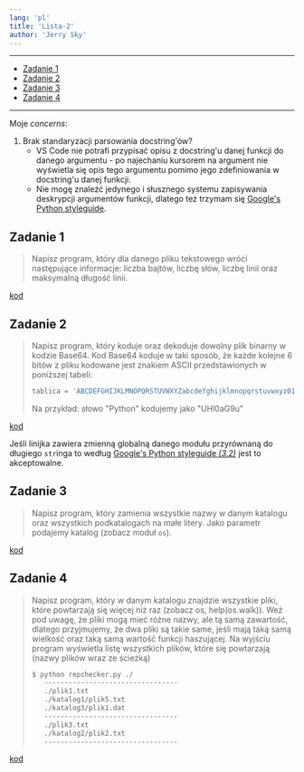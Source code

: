 ```yaml
---
lang: 'pl'
title: 'Lista-2'
author: 'Jerry Sky'
---
```


---

- [Zadanie 1](#zadanie-1)
- [Zadanie 2](#zadanie-2)
- [Zadanie 3](#zadanie-3)
- [Zadanie 4](#zadanie-4)

---

Moje *concerns*:
1. Brak standaryzacji parsowania docstring'ów?
   - VS Code nie potrafi przypisać opisu z docstring'u danej funkcji do danego argumentu - po najechaniu kursorem na argument nie wyświetla się opis tego argumentu pomimo jego zdefiniowania w docstring'u danej funkcji.
   - Nie mogę znaleźć jedynego i słusznego systemu zapisywania deskrypcji argumentów funkcji, dlatego też trzymam się [Google's Python styleguide](http://google.github.io/styleguide/pyguide.html).

## Zadanie 1

> Napisz program, który dla danego pliku tekstowego wróci następujące informacje: liczba bajtów, liczbę słów, liczbę linii oraz maksymalną długość linii.

[kod](ex-1.py)

## Zadanie 2

> Napisz program, który koduje oraz dekoduje dowolny plik binarny w kodzie Base64. Kod Base64 koduje w taki sposób, że każde kolejne 6 bitów z pliku kodowane jest znakiem ASCII przedstawionych w poniższej tabeli:
> ```py
> tablica = 'ABCD​EFGH​IJKL​MNOP​QRST​UVWX​YZab​cdef​ghij​klmn​opqr​stuv​wxyz​0123​4567​89+/'
> ```
> Na przykład: słowo "Python" kodujemy jako "UHl0aG9u"

[kod](ex-2.py)

Jeśli linijka zawiera zmienną globalną danego modułu przyrównaną do długiego `str`inga to według [Google's Python styleguide *(3.2)*](http://google.github.io/styleguide/pyguide.html#32-line-length) jest to akceptowalne.

## Zadanie 3

> Napisz program, który zamienia wszystkie nazwy w danym katalogu oraz wszystkich podkatalogach na małe litery. Jako parametr podajemy katalog (zobacz moduł `os`).

[kod](ex-3.py)

## Zadanie 4

> Napisz program, który w danym katalogu znajdzie wszystkie pliki, które powtarzają się więcej niż raz (zobacz os, help(os.walk)). Weź pod uwagę, że pliki mogą mieć różne nazwy, ale tą samą zawartość, dlatego przyjmujemy, że dwa pliki są takie same, jeśli mają taką samą wielkość oraz taką samą wartość funkcji haszującej.
> Na wyjściu program wyświetla listę wszystkich plików, które się powtarzają (nazwy plików wraz ze ścieżką)
> ```bash
> $ python repchecker.py ./
>    ---------------------------------
>    ./plik1.txt
>    ./katalog1/plik5.txt
>    ./katalog3/plik1.dat
>    ---------------------------------
>    ./plik3.txt
>    ./katalog2/plik2.txt
>    ---------------------------------
> ```

[kod](ex-4.py)
